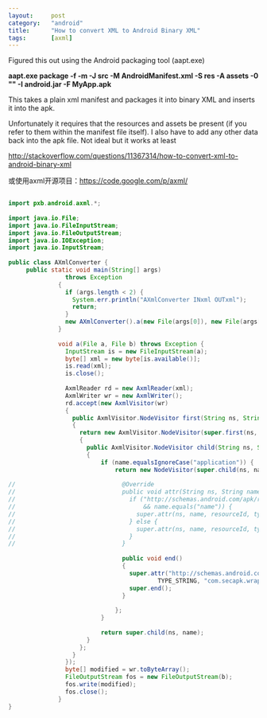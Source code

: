 ```yaml
---
layout:		post
category:	"android"
title:		"How to convert XML to Android Binary XML"
tags:		[axml]
---
```




Figured this out using the Android packaging tool (aapt.exe)

**aapt.exe package -f -m -J src -M AndroidManifest.xml -S res -A assets -0 "" -I android.jar -F MyApp.apk**

This takes a plain xml manifest and packages it into binary XML and inserts it into the apk.

Unfortunately it requires that the resources and assets be present (if you refer to them within the manifest file itself). I also have to add any other data back into the apk file. Not ideal but it works at least

http://stackoverflow.com/questions/11367314/how-to-convert-xml-to-android-binary-xml



或使用axml开源项目：https://code.google.com/p/axml/

```java
 
import pxb.android.axml.*;
 
import java.io.File;
import java.io.FileInputStream;
import java.io.FileOutputStream;
import java.io.IOException;
import java.io.InputStream;
 
public class AXmlConverter {
	 public static void main(String[] args)
			    throws Exception
			  {
			    if (args.length < 2) {
			      System.err.println("AXmlConverter INxml OUTxml");
			      return;
			    }
			    new AXmlConverter().a(new File(args[0]), new File(args[1]));
			  }
 
			  void a(File a, File b) throws Exception {
			    InputStream is = new FileInputStream(a);
			    byte[] xml = new byte[is.available()];
			    is.read(xml);
			    is.close();
 
			    AxmlReader rd = new AxmlReader(xml);
			    AxmlWriter wr = new AxmlWriter();
			    rd.accept(new AxmlVisitor(wr)
			    {
			      public AxmlVisitor.NodeVisitor first(String ns, String name)		//manifest
			      {
			        return new AxmlVisitor.NodeVisitor(super.first(ns, name))
			        {
			          public AxmlVisitor.NodeVisitor child(String ns, String name)	//manifest's child nodes
			          {
			        	  if (name.equalsIgnoreCase("application")) {				//we got application node
			                  return new NodeVisitor(super.child(ns, name)) {
 
//			                    @Override
//			                    public void attr(String ns, String name, int resourceId, int type, Object obj) {
//			                      if ("http://schemas.android.com/apk/res/android".equals(ns)
//			                          && name.equals("name")) {
//			                        super.attr(ns, name, resourceId, type, "com.secapk.wrapper.MyApplication");
//			                      } else {
//			                        super.attr(ns, name, resourceId, type, obj);
//			                      }
//			                    }
			                    
			                    public void end()
			                    {
			                      super.attr("http://schemas.android.com/apk/res/android", "name", 16842755 , 
			                    		  TYPE_STRING, "com.secapk.wrapper.MyApplication");
			                      super.end();
			                    }
 
			                  };
			              }
			        	  
			              return super.child(ns, name);
			          }
			        };
			      }
			    });
			    byte[] modified = wr.toByteArray();
			    FileOutputStream fos = new FileOutputStream(b);
			    fos.write(modified);
			    fos.close();
			  }
}
```

